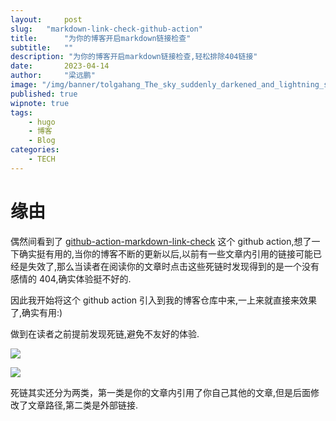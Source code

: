```yaml
---
layout:     post 
slug:   "markdown-link-check-github-action"
title:      "为你的博客开启markdown链接检查"
subtitle:   ""
description: "为你的博客开启markdown链接检查,轻松排除404链接"  
date:       2023-04-14
author:     "梁远鹏"
image: "/img/banner/tolgahang_The_sky_suddenly_darkened_and_lightning_struck_with_t_87bfe445-a272-486a-9961-5f424dcca429.png"
published: true
wipnote: true
tags: 
    - hugo
    - 博客
    - Blog
categories: 
    - TECH
---  
```


# 缘由 

偶然间看到了 [github-action-markdown-link-check](https://github.com/gaurav-nelson/github-action-markdown-link-check) 这个 github action,想了一下确实挺有用的,当你的博客不断的更新以后,以前有一些文章内引用的链接可能已经是失效了,那么当读者在阅读你的文章时点击这些死链时发现得到的是一个没有感情的 404,确实体验挺不好的.

因此我开始将这个 github action 引入到我的博客仓库中来,一上来就直接来效果了,确实有用:)

做到在读者之前提前发现死链,避免不友好的体验.

![](/img/blog/check-links/invalid-link-post.png)

![](/img/blog/check-links/invalid-link-gateway-api.png)

死链其实还分为两类，第一类是你的文章内引用了你自己其他的文章,但是后面修改了文章路径,第二类是外部链接.
